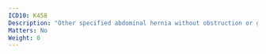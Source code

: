 ```yaml
---
ICD10: K458
Description: "Other specified abdominal hernia without obstruction or gangrene"
Matters: No
Weight: 0
---
```

